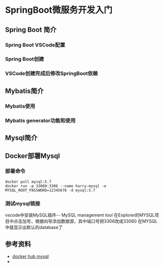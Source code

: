 # SpringBoot微服务开发入门

## Spring Boot 简介
### Spring Boot VSCode配置
### Spring Boot创建
### VSCode创建完成后修改SpringBoot依赖

## Mybatis简介

### Mybatis使用

### Mybatis generator功能和使用

## Mysql简介

## Docker部署Mysql
### 部署命令
```
docker pull mysql:5.7
docker run -p 33060:3306 --name harry-mysql -e MYSQL_ROOT_PASSWORD=12345678 -d mysql:5.7
```
### 测试mysql链接
vscode中安装MySQL插件-- MySQL management tool
在Explorer的MYSQL项目中点击加号，根据向导添加数据源，其中端口号把3306改成33060
在MYSQL中就显示出默认的database了

## 参考资料
- [docker hub mysql](https://hub.docker.com/_/mysql)
-
